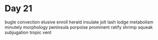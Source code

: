 # Day 21
bugle
convection
elusive
enroll
herald
insulate
jolt
lash
lodge
metabolism
minutely
morphology
peninsula
porpoise
prominent
ratify
shrimp
squeak
subjugation
tropic
vent
